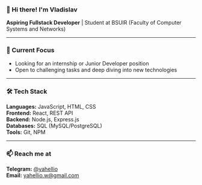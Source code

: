 ### 👋 Hi there! I'm Vladislav

**Aspiring Fullstack Developer** | Student at BSUIR (Faculty of Computer Systems and Networks)

---

### 🎯 Current Focus
*   Looking for an internship or Junior Developer position
*   Open to challenging tasks and deep diving into new technologies

---

### 🛠 Tech Stack
**Languages:** JavaScript, HTML, CSS  
**Frontend:** React, REST API  
**Backend:** Node.js, Express.js  
**Databases:** SQL (MySQL/PostgreSQL)  
**Tools:** Git, NPM

---

### 📫 Reach me at
**Telegram:** [@yahellio](https://t.me/yahellio)  
**Email:** [yahellio.w@gmail.com](mailto:yahellio.w@gmail.com)  

